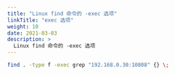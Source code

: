 ```yaml
---
title: "Linux find 命令的 -exec 选项"
linkTitle: "exec 选项"
weight: 10
date: 2021-03-03
description: >
  Linux find 命令的 -exec 选项
---
```




```bash
find . -type f -exec grep "192.168.0.30:10808" {} \;
```

